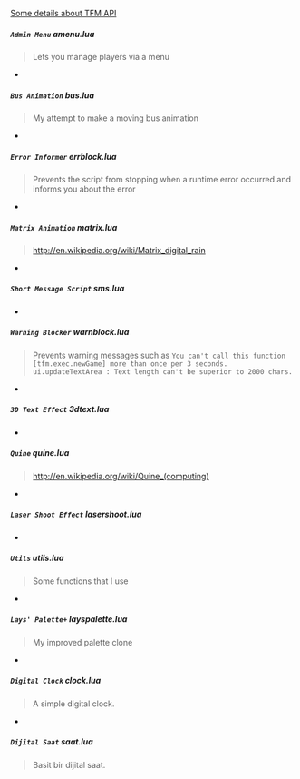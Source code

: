 [Some details about TFM API](https://github.com/webninjasi/tfm-lua-stuff/blob/master/details.md)

##### `Admin Menu` amenu.lua
> Lets you manage players via a menu

-

##### `Bus Animation` bus.lua
> My attempt to make a moving bus animation

-

##### `Error Informer` errblock.lua
> Prevents the script from stopping when a runtime error occurred and informs you about the error

-

##### `Matrix Animation` matrix.lua
> http://en.wikipedia.org/wiki/Matrix_digital_rain

-

##### `Short Message Script` sms.lua

-

##### `Warning Blocker` warnblock.lua
> Prevents warning messages such as
> `You can't call this function [tfm.exec.newGame] more than once per 3 seconds.`
> `ui.updateTextArea : Text length can't be superior to 2000 chars.`

-

##### `3D Text Effect` 3dtext.lua

-

##### `Quine` quine.lua
> http://en.wikipedia.org/wiki/Quine_(computing)

-

##### `Laser Shoot Effect` lasershoot.lua

-

##### `Utils` utils.lua
> Some functions that I use

-

##### `Lays' Palette+` layspalette.lua
> My improved palette clone

-

##### `Digital Clock` clock.lua
> A simple digital clock.

-

##### `Dijital Saat` saat.lua
> Basit bir dijital saat.
